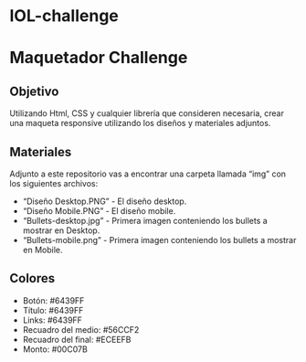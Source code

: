 # IOL-challenge


<h1 align="left">Maquetador Challenge</h1>

<h2 align="left">Objetivo</h2>


Utilizando Html, CSS y cualquier librería que consideren necesaria, crear una maqueta
responsive utilizando los diseños y materiales adjuntos.


<h2 align="left">Materiales</h2>


Adjunto a este repositorio vas a encontrar una carpeta llamada “img” con los siguientes archivos:
+ “Diseño Desktop.PNG” - El diseño desktop.
+ “Diseño Mobile.PNG” - El diseño mobile.
+ “Bullets-desktop.jpg” - Primera imagen conteniendo los bullets a mostrar en Desktop.
+ “Bullets-mobile.png” - Primera imagen conteniendo los bullets a mostrar en Mobile.


<h2 align="left">Colores</h2>

- Botón: #6439FF
- Título: #6439FF
- Links: #6439FF
- Recuadro del medio: #56CCF2
- Recuadro del final: #ECEEFB
- Monto: #00C07B
